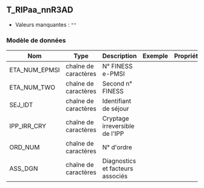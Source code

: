 ## T_RIPaa_nnR3AD

- Valeurs manquantes : `""`

### Modèle de données

|Nom|Type|Description|Exemple|Propriétés|
|-|-|-|-|-|
|ETA_NUM_EPMSI|chaîne de caractères|N° FINESS e-PMSI|||
|ETA_NUM_TWO|chaîne de caractères|Second n° FINESS|||
|SEJ_IDT|chaîne de caractères|Identifiant de séjour|||
|IPP_IRR_CRY|chaîne de caractères|Cryptage irreversible de l'IPP|||
|ORD_NUM|chaîne de caractères|N° d'ordre|||
|ASS_DGN|chaîne de caractères|Diagnostics et facteurs associés|||
